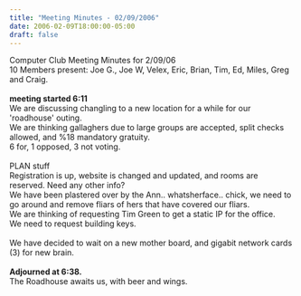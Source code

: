 ```yaml
---
title: "Meeting Minutes - 02/09/2006"
date: 2006-02-09T18:00:00-05:00
draft: false
---
```


Computer Club Meeting Minutes for 2/09/06<br>
10 Members present: Joe G., Joe W, Velex, Eric, Brian, Tim, Ed, Miles, Greg and Craig.<br>
<br>
<b> meeting started 6:11</b><br>
We are discussing changling to a new location for a while for our 'roadhouse' outing.<br>
We are thinking gallaghers due to large groups are accepted, split checks allowed, and %18 mandatory gratuity.<br>
6 for, 1 opposed, 3 not voting.<br>
<br>
PLAN stuff<br>
Registration is up, website is changed and updated, and rooms are reserved. Need any other info?<br>
We have been plastered over by the Ann.. whatsherface.. chick, we need to go around and remove fliars of hers that have covered our fliars.<br>
We are thinking of requesting Tim Green to get a static IP for the office.<br>
We need to request building keys.<br>
<br>
We have decided to wait on a new mother board, and gigabit network cards (3) for new brain.<br>
<br>
<b>Adjourned at 6:38.</b><br>
The Roadhouse awaits us, with beer and wings.<br>

